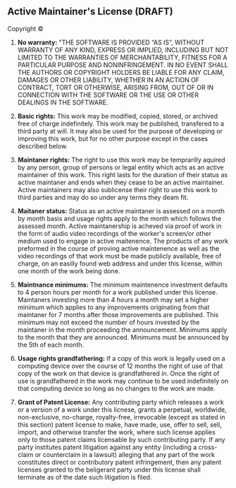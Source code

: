 Active Maintainer's License (DRAFT)
---------------------------------

Copyright © <year> <copyright holders>

1. **No warranty:** "THE SOFTWARE IS PROVIDED “AS IS”, WITHOUT WARRANTY OF ANY KIND, EXPRESS OR IMPLIED, INCLUDING BUT NOT LIMITED TO THE WARRANTIES OF MERCHANTABILITY, FITNESS FOR A PARTICULAR PURPOSE AND NONINFRINGEMENT. IN NO EVENT SHALL THE AUTHORS OR COPYRIGHT HOLDERS BE LIABLE FOR ANY CLAIM, DAMAGES OR OTHER LIABILITY, WHETHER IN AN ACTION OF CONTRACT, TORT OR OTHERWISE, ARISING FROM, OUT OF OR IN CONNECTION WITH THE SOFTWARE OR THE USE OR OTHER DEALINGS IN THE SOFTWARE.

2. **Basic rights:** This work may be modified, copied, stored, or archived free of charge indefinitely. This work may be published, transfered to a third party at will. It may also be used for the purpose of developing or improving this work, but for no other purpose except in the cases described below.

3. **Maintaner rights:** The right to use this work may be temprarilly aquired by any person, group of persons or legal entity which acts as an active maintainer of this work. This right lasts for the duration of their status as active maintaner and ends when they cease to be an active maintainer. Active maintainers may also sublicense their right to use this work to third parties and may do so under any terms they deam fit.

4. **Maitaner status:** Status as an active maintaner is assessed on a month by month basis and usage rights apply to the month which follows the assessed month. Active maintanership is acheved via proof of work in the form of audio video recordings of the worker's screen/or other medium used to engage in active maitenence. The products of any work preformed in the course of proving active maintenence as well as the video recordings of that work must be made publicly available, free of charge, on an easilly found web address and under this license, within one month of the work being done.

5. **Maintnance minimums:** The minimum maintenence investment defaults to 4 person hours per month for a work published under this license. Maintaners investing more than 4 hours a month may set a higher minimum which applies to any improvements originating from that maintaner for 7 months after those improvements are published. This minimum may not exceed the number of hours invested by the maintaner in the month proceeding the announcement. Minimums apply to the month that they are announced. Minimums must be announced by the 5th of each month.

6. **Usage rights grandfathering:** If a copy of this work is legally used on a computing device over the course of 12 months the right of use of that copy of the work on that device is grandfathered in. Once the right of use is grandfathered in the work may continue to be used indefinitely on that computing device so long as no changes to the work are made.

7. **Grant of Patent License:** Any contributing party which releases a work or a version of a work under this licnese, grants a perpetual, worldwide, non-exclusive, no-charge, royalty-free, irrevocable (except as stated in this section) patent license to make, have made, use, offer to sell, sell, import, and otherwise transfer the work, where such license applies only to those patent claims licensable by such contributing party. If any party institutes patent litigation against any entity (including a cross-claim or counterclaim in a lawsuit) alleging that any part of the work constitutes direct or contributory patent infringement, then any patent licenses granted to the beligerant party under this license shall terminate as of the date such litigation is filed.
